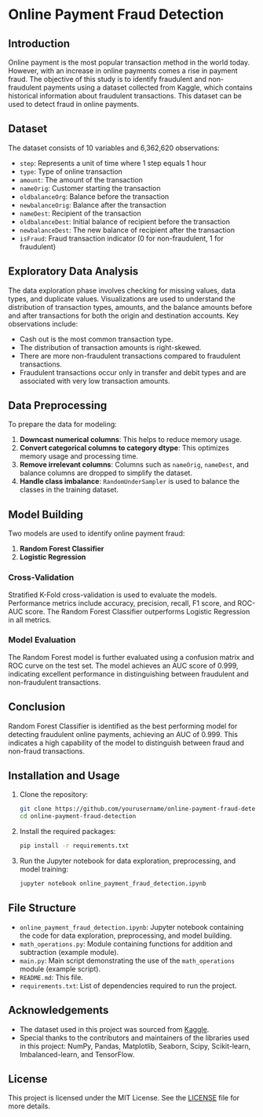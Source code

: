 # Online Payment Fraud Detection

## Introduction

Online payment is the most popular transaction method in the world today. However, with an increase in online payments comes a rise in payment fraud. The objective of this study is to identify fraudulent and non-fraudulent payments using a dataset collected from Kaggle, which contains historical information about fraudulent transactions. This dataset can be used to detect fraud in online payments.

## Dataset

The dataset consists of 10 variables and 6,362,620 observations:

- `step`: Represents a unit of time where 1 step equals 1 hour
- `type`: Type of online transaction
- `amount`: The amount of the transaction
- `nameOrig`: Customer starting the transaction
- `oldbalanceOrg`: Balance before the transaction
- `newbalanceOrig`: Balance after the transaction
- `nameDest`: Recipient of the transaction
- `oldbalanceDest`: Initial balance of recipient before the transaction
- `newbalanceDest`: The new balance of recipient after the transaction
- `isFraud`: Fraud transaction indicator (0 for non-fraudulent, 1 for fraudulent)

## Exploratory Data Analysis

The data exploration phase involves checking for missing values, data types, and duplicate values. Visualizations are used to understand the distribution of transaction types, amounts, and the balance amounts before and after transactions for both the origin and destination accounts. Key observations include:

- Cash out is the most common transaction type.
- The distribution of transaction amounts is right-skewed.
- There are more non-fraudulent transactions compared to fraudulent transactions.
- Fraudulent transactions occur only in transfer and debit types and are associated with very low transaction amounts.

## Data Preprocessing

To prepare the data for modeling:

1. **Downcast numerical columns**: This helps to reduce memory usage.
2. **Convert categorical columns to category dtype**: This optimizes memory usage and processing time.
3. **Remove irrelevant columns**: Columns such as `nameOrig`, `nameDest`, and balance columns are dropped to simplify the dataset.
4. **Handle class imbalance**: `RandomUnderSampler` is used to balance the classes in the training dataset.

## Model Building

Two models are used to identify online payment fraud:

1. **Random Forest Classifier**
2. **Logistic Regression**

### Cross-Validation

Stratified K-Fold cross-validation is used to evaluate the models. Performance metrics include accuracy, precision, recall, F1 score, and ROC-AUC score. The Random Forest Classifier outperforms Logistic Regression in all metrics.

### Model Evaluation

The Random Forest model is further evaluated using a confusion matrix and ROC curve on the test set. The model achieves an AUC score of 0.999, indicating excellent performance in distinguishing between fraudulent and non-fraudulent transactions.

## Conclusion

Random Forest Classifier is identified as the best performing model for detecting fraudulent online payments, achieving an AUC of 0.999. This indicates a high capability of the model to distinguish between fraud and non-fraud transactions.

## Installation and Usage

1. Clone the repository:
    ```bash
    git clone https://github.com/yourusername/online-payment-fraud-detection.git
    cd online-payment-fraud-detection
    ```

2. Install the required packages:
    ```bash
    pip install -r requirements.txt
    ```

3. Run the Jupyter notebook for data exploration, preprocessing, and model training:
    ```bash
    jupyter notebook online_payment_fraud_detection.ipynb
    ```

## File Structure

- `online_payment_fraud_detection.ipynb`: Jupyter notebook containing the code for data exploration, preprocessing, and model building.
- `math_operations.py`: Module containing functions for addition and subtraction (example module).
- `main.py`: Main script demonstrating the use of the `math_operations` module (example script).
- `README.md`: This file.
- `requirements.txt`: List of dependencies required to run the project.

## Acknowledgements

- The dataset used in this project was sourced from [Kaggle](https://www.kaggle.com/ntnu-testimon/paysim1).
- Special thanks to the contributors and maintainers of the libraries used in this project: NumPy, Pandas, Matplotlib, Seaborn, Scipy, Scikit-learn, Imbalanced-learn, and TensorFlow.

## License

This project is licensed under the MIT License. See the [LICENSE](LICENSE) file for more details.

